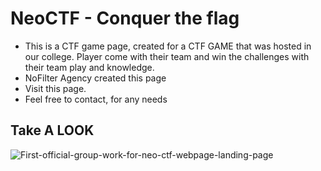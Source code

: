 # NeoCTF - Conquer the flag

- This is a CTF game page, created for a CTF GAME that was hosted in our college. Player come with their team and win the challenges with their team play and knowledge.
- NoFilter Agency created this page
- Visit this page.
- Feel free to contact, for any needs
## Take A LOOK
![First-official-group-work-for-neo-ctf-webpage-landing-page](https://github.com/SouZe-San/CTF-college-project-react-version/assets/103335953/909b5f00-8688-4406-977b-8745ab5f4657)

